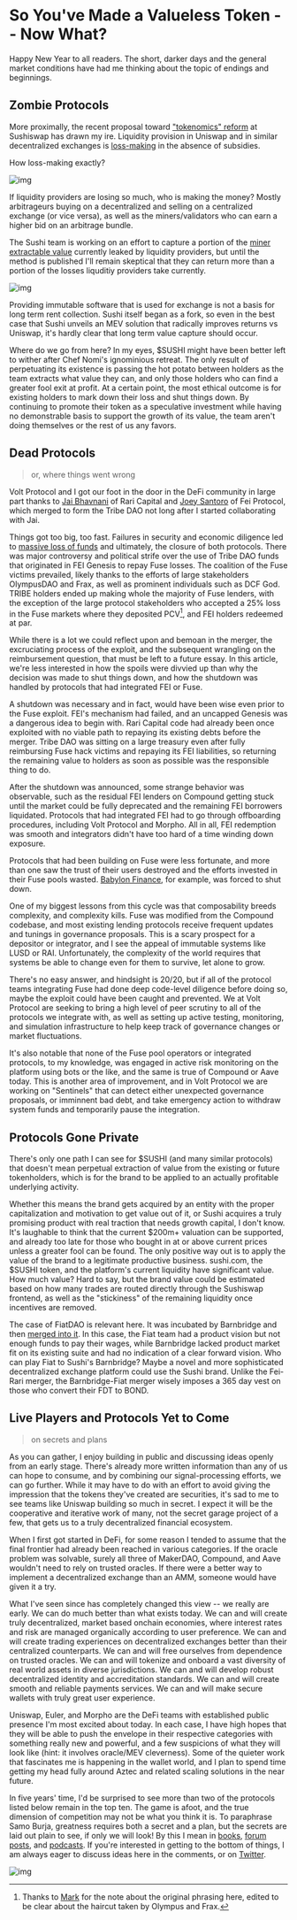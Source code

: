 <!-- Google tag (gtag.js) -->
<script async src="https://www.googletagmanager.com/gtag/js?id=G-6FD3E90TCT"></script>
<script>
  window.dataLayer = window.dataLayer || [];
  function gtag(){dataLayer.push(arguments);}
  gtag('js', new Date());

  gtag('config', 'G-6FD3E90TCT');
</script>

# So You've Made a Valueless Token -- Now What?

Happy New Year to all readers. The short, darker days and the general market conditions have had me thinking about the topic of endings and beginnings.

## Zombie Protocols
More proximally, the recent proposal toward ["tokenomics" reform](https://forum.sushi.com/t/sushi-tokenomics-redesign/11621) at Sushiswap has drawn my ire. Liquidity provision in Uniswap and in similar decentralized exchanges is [loss-making](https://onetruekirk.github.io/liquidityauction.html) in the absence of subsidies.

How loss-making exactly?

![img](get_those_numbers_up.png)

If liquidity providers are losing so much, who is making the money? Mostly arbitrageurs buying on a decentralized and selling on a centralized exchange (or vice versa), as well as the miners/validators who can earn a higher bid on an arbitrage bundle.

The Sushi team is working on an effort to capture a portion of the [miner extractable value](https://docs.flashbots.net/new-to-mev) currently leaked by liquidity providers, but until the method is published I'll remain skeptical that they can return more than a portion of the losses liquditiy providers take currently.

![img](would_be_nice.png)

Providing immutable software that is used for exchange is not a basis for long term rent collection. Sushi itself began as a fork, so even in the best case that Sushi unveils an MEV solution that radically improves returns vs Uniswap, it's hardly clear that long term value capture should occur.

Where do we go from here? In my eyes, $SUSHI might have been better left to wither after Chef Nomi's ignominious retreat. The only result of perpetuating its existence is passing the hot potato between holders as the team extracts what value they can, and only those holders who can find a greater fool exit at profit. At a certain point, the most ethical outcome is for existing holders to mark down their loss and shut things down. By continuing to promote their token as a speculative investment while having no demonstrable basis to support the growth of its value, the team aren't doing themselves or the rest of us any favors.

## Dead Protocols
> or, where things went wrong

Volt Protocol and I got our foot in the door in the DeFi community in large part thanks to [Jai Bhavnani](https://twitter.com/Jai_Bhavnani) of Rari Capital and [Joey Santoro](https://twitter.com/joey__santoro) of Fei Protocol, which merged to form the Tribe DAO not long after I started collaborating with Jai.

Things got too big, too fast. Failures in security and economic diligence led to [massive loss of funds](https://rekt.news/fei-rari-rekt/) and ultimately, the closure of both protocols. There was major controversy and political strife over the use of Tribe DAO funds that originated in FEI Genesis to repay Fuse losses. The coalition of the Fuse victims prevailed, likely thanks to the efforts of large stakeholders OlympusDAO and Frax, as well as prominent individuals such as DCF God. TRIBE holders ended up making whole the majority of Fuse lenders, with the exception of the large protocol stakeholders who accepted a 25% loss in the Fuse markets where they deposited PCV[^1], and FEI holders redeemed at par.

While there is a lot we could reflect upon and bemoan in the merger, the excruciating process of the exploit, and the subsequent wrangling on the reimbursement question, that must be left to a future essay. In this article, we're less interested in how the spoils were divvied up than why the decision was made to shut things down, and how the shutdown was handled by protocols that had integrated FEI or Fuse.

A shutdown was necessary and in fact, would have been wise even prior to the Fuse exploit. FEI's mechanism had failed, and an uncapped Genesis was a dangerous idea to begin with. Rari Capital code had already been once exploited with no viable path to repaying its existing debts before the merger. Tribe DAO was sitting on a large treasury even after fully reimbursing Fuse hack victims and repaying its FEI liabilities, so returning the remaining value to holders as soon as possible was the responsible thing to do.

After the shutdown was announced, some strange behavior was observable, such as the residual FEI lenders on Compound getting stuck until the market could be fully deprecated and the remaining FEI borrowers liquidated. Protocols that had integrated FEI had to go through offboarding procedures, including Volt Protocol and Morpho. All in all, FEI redemption was smooth and integrators didn't have too hard of a time winding down exposure.

Protocols that had been building on Fuse were less fortunate, and more than one saw the trust of their users destroyed and the efforts invested in their Fuse pools wasted. [Babylon Finance](https://medium.com/babylon-finance/babylon-finance-is-shutting-down-b58abf1bc251), for example, was forced to shut down.

One of my biggest lessons from this cycle was that composability breeds complexity, and complexity kills. Fuse was modified from the Compound codebase, and most existing lending protocols receive frequent updates and tunings in governance proposals. This is a scary prospect for a depositor or integrator, and I see the appeal of immutable systems like LUSD or RAI. Unfortunately, the complexity of the world requires that systems be able to change even for them to survive, let alone to grow.

There's no easy answer, and hindsight is 20/20, but if all of the protocol teams integrating Fuse had done deep code-level diligence before doing so, maybe the exploit could have been caught and prevented. We at Volt Protocol are seeking to bring a high level of peer scrutiny to all of the protocols we integrate with, as well as setting up active testing, monitoring, and simulation infrastructure to help keep track of governance changes or market fluctuations.

It's also notable that none of the Fuse pool operators or integrated protocols, to my knowledge, was engaged in active risk monitoring on the platform using bots or the like, and the same is true of Compound or Aave today. This is another area of improvement, and in Volt Protocol we are working on "Sentinels" that can detect either unexpected governance proposals, or imminnent bad debt, and take emergency action to withdraw system funds and temporarily pause the integration.

## Protocols Gone Private

There's only one path I can see for $SUSHI (and many similar protocols) that doesn't mean perpetual extraction of value from the existing or future tokenholders, which is for the brand to be applied to an actually profitable underlying activity.

Whether this means the brand gets acquired by an entity with the proper capitalization and motivation to get value out of it, or Sushi acquires a truly promising product with real traction that needs growth capital, I don't know. It's laughable to think that the current $200m+ valuation can be supported, and already too late for those who bought in at or above current prices unless a greater fool can be found. The only positive way out is to apply the value of the brand to a legitimate productive business. sushi.com, the $SUSHI token, and the platform's current liquidity have significant value. How much value? Hard to say, but the brand value could be estimated based on how many trades are routed directly through the Sushiswap frontend, as well as the "stickiness" of the remaining liquidity once incentives are removed.

The case of FiatDAO is relevant here. It was incubated by Barnbridge and then [merged into it](https://forum.barnbridge.com/t/combine-fiat-dao-into-barnbridge/807). In this case, the Fiat team had a product vision but not enough funds to pay their wages, while Barnbridge lacked product market fit on its existing suite and had no indication of a clear forward vision. Who can play Fiat to Sushi's Barnbridge? Maybe a novel and more sophisticated decentralized exchange platform could use the Sushi brand. Unlike the Fei-Rari merger, the Barnbridge-Fiat merger wisely imposes a 365 day vest on those who convert their FDT to BOND.

## Live Players and Protocols Yet to Come
> on secrets and plans

As you can gather, I enjoy building in public and discussing ideas openly from an early stage. There's already more written information than any of us can hope to consume, and by combining our signal-processing efforts, we can go further. While it may have to do with an effort to avoid giving the impression that the tokens they've created are securities, it's sad to me to see teams like Uniswap building so much in secret. I expect it will be the cooperative and iterative work of many, not the secret garage project of a few, that gets us to a truly decentralized financial ecosystem.

When I first got started in DeFi, for some reason I tended to assume that the final frontier had already been reached in various categories. If the oracle problem was solvable, surely all three of MakerDAO, Compound, and Aave wouldn't need to rely on trusted oracles. If there were a better way to implement a decentralized exchange than an AMM, someone would have given it a try.

What I've seen since has completely changed this view -- we really are early. We can do much better than what exists today. We can and will create truly decentralized, market based onchain economies, where interest rates and risk are managed organically according to user preference. We can and will create trading experiences on decentralized exchanges better than their centralized counterparts. We can and will free ourselves from dependence on trusted oracles. We can and will tokenize and onboard a vast diversity of real world assets in diverse jurisdictions. We can and will develop robust decentralized identity and accreditation standards. We can and will create smooth and reliable payments services. We can and will make secure wallets with truly great user experience.

Uniswap, Euler, and Morpho are the DeFi teams with established public presence I'm most excited about today. In each case, I have high hopes that they will be able to push the envelope in their respective categories with something really new and powerful, and a few suspicions of what they will look like (hint: it involves oracle/MEV cleverness). Some of the quieter work that fascinates me is happening in the wallet world, and I plan to spend time getting my head fully around Aztec and related scaling solutions in the near future.

In five years' time, I'd be surprised to see more than two of the protocols listed below remain in the top ten. The game is afoot, and the true dimension of competition may not be what you think it is. To paraphrase Samo Burja, greatness requires both a secret and a plan, but the secrets are laid out plain to see, if only we will look! By this I mean in [books](https://oll.libertyfund.org/title/white-the-theory-of-free-banking-money-supply-under-competitive-note-issue), [forum posts](https://ethresear.ch/t/mev-capturing-amm-mcamm/13336), and [podcasts](https://twitter.com/OneTrueKirk/status/1597715992712396802?s=20&t=-3pbE636vACJnpk2dJ03GQ). If you're interested in getting to the bottom of things, I am always eager to discuss ideas here in the comments, or on [Twitter](https://twitter.com/OneTrueKirk).

![img](rankings.png)

[^1]: Thanks to [Mark](https://twitter.com/Mark11ETH) for the note about the original phrasing here, edited to be clear about the haircut taken by Olympus and Frax.

<script src="https://utteranc.es/client.js"
        repo="OneTrueKirk/onetruekirk.github.io"
        issue-term="pathname"
        label="comment"
        theme="github-light"
        crossorigin="anonymous"
        async>
</script>